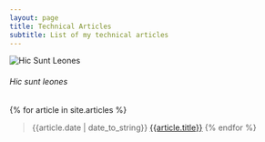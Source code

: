 ```yaml
---
layout: page
title: Technical Articles
subtitle: List of my technical articles
---
```


![Hic Sunt Leones]({{site.baseurl}}/assets/img/hic-sunt-leones-02.jpg)  

###### Hic sunt leones

{% for article in site.articles %}
> {{article.date | date_to_string}} [{{article.title}}]({{article.url}})
{% endfor %}




